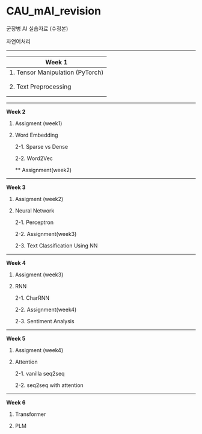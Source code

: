 # CAU_mAI_revision

군장병 AI 실습자료 (수정본)

자연어처리


---------------------------------------------------------------------
| **Week 1**                                                        |
|-------------------------------------------------------------------|
| 1. Tensor Manipulation (PyTorch)| 1-1. Vector, Matrix and Tensor  |
|                                 | 1-2. Tensor Operation           |
|                                 | 1-3. Tensor Manipulation        | 
| 2. Text Preprocessing           | 2-1. Tokenization               |
|                                 | 2-2. Subword Tokenizer          |
|                                 | ** Assignment(week1)            |
---------------------------------------------------------------------
**Week 2**
1. Assigment (week1)
  
2. Word Embedding

   2-1. Sparse vs Dense
  
   2-2. Word2Vec
  
   ** Assignment(week2)
-----------------------------------------------------
**Week 3**
1. Assigment (week2)
  
2. Neural Network

   2-1. Perceptron
  
   2-2. Assignment(week3)
  
   2-3. Text Classification Using NN
-----------------------------------------------------
**Week 4**
1. Assigment (week3)
  
2. RNN

   2-1. CharRNN
  
   2-2. Assignment(week4)
  
   2-3. Sentiment Analysis
-----------------------------------------------------
**Week 5**
1. Assigment (week4)
  
2. Attention

   2-1. vanilla seq2seq
  
   2-2. seq2seq with attention
-----------------------------------------------------
**Week 6**
1. Transformer
  
2. PLM
